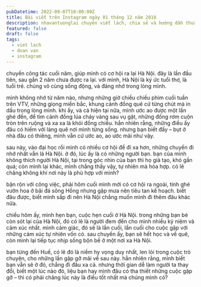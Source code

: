 ```yaml
---
pubDatetime: 2022-09-07T10:00:00Z
title: Bài viết trên Instagram ngày 01 tháng 12 năm 2018
description: nhavantuonglai chuyên viết lách, chia sẻ và hướng dẫn thuần thục khi thực hành viết lách qua những bài chia sẻ trên Instagram chính thức.
featured: false
draft: false
tags:
  - viet lach
  - doan van
  - instagram
---
```


chuyến công tác cuối năm, giúp mình có cơ hội ra lại Hà Nội. đây là lần đầu tiên, sau gần 2 năm chưa được ra lại. với mình, Hà Nội là ký ức tuổi thơ, là tuổi trẻ. chúng vô cùng sống động, và đáng nhớ trong lòng mình.

mình không nhớ từ năm nào, nhưng những giờ chiều chiếu phim cuối tuần trên VTV, những giọng miền bắc, khung cảnh đồng quê cứ từng chút mà in dấu trong lòng mình. khi ấy, và cả hiện tại nữa, mình ước ao được một lần ghé đến, để tìm cảnh đồng lúa cháy vàng sau vụ gặt, những đống rơm cuộn tròn trên ruộng và xa xa là khói đồng chiều. hẳn nhiên rằng, những điều ấy đâu có hiếm với làng quê nơi mình từng sống. nhưng bạn biết đấy – bụt ở nhà đâu có thiêng, mình vẫn cứ ước ao, ao ước mãi như vậy.

sau này, vào đại học rồi mình có nhiều cơ hội để đi xa hơn, những chuyến đi nhớ nhất vẫn là Hà Nội. ở đó, lúc ấy là có những người bạn. bạn của mình không thích người Hà Nội, tại trong góc nhìn của bạn thì họ giả tạo, khó gần quá; còn mình lại khác, mình chẳng thấy vậy, tự nhiên mà hòa hợp. có lẽ chăng không khí nơi này là phù hợp với mình?

bận rộn với công việc, phải hôm cuối mình mới có cơ hội ra ngoài, tính ghé vườn hoa ở bãi đá sông Hồng nhưng gặp mưa nên tiêu tan kế hoạch. biết đâu được, biết mình sắp đi nên Hà Nội chẳng muốn mình đi thêm đâu khác nữa.

chiều hôm ấy, mình hẹn bạn, cuộc hẹn cuối ở Hà Nội. trong những bạn bè còn sót lại của Hà Nội, đó có lẽ là người đem đến cho mình nhiều kỷ niệm và cảm xúc nhất. mình cảm giác, đó sẽ là lần cuối, lần cuối cho cuộc gặp với những cảm xúc tự nhiên vốn có. sau chuyến ấy, bạn sẽ hết học và về quê, còn mình lại tiếp tục nhịp sống bộn bề ở một nơi xa Hà Nội.

bạn từng đến Huế, có lẽ đó là niềm hy vọng duy nhất, len lỏi trong cuộc trò chuyện, cho những lần gặp gỡ mãi về sau này. hẳn nhiên rằng, mình biết bạn vẫn sẽ ở đó, chẳng đi đâu xa cả. nhưng thời gian dễ làm người ta thay đổi, biết một lúc nào đó, liệu bạn hay mình đâu có tha thiết những cuộc gặp gỡ – thì có phải chăng lúc này là điều tốt nhất mà chúng mình có?

